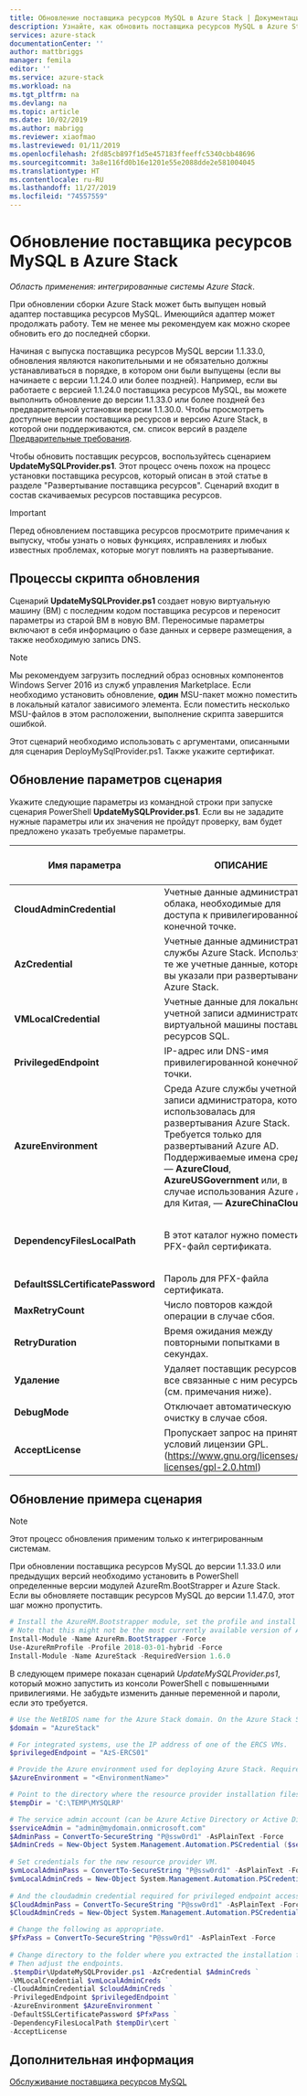 ```yaml
---
title: Обновление поставщика ресурсов MySQL в Azure Stack | Документация Майкрософт
description: Узнайте, как обновить поставщика ресурсов MySQL в Azure Stack.
services: azure-stack
documentationCenter: ''
author: mattbriggs
manager: femila
editor: ''
ms.service: azure-stack
ms.workload: na
ms.tgt_pltfrm: na
ms.devlang: na
ms.topic: article
ms.date: 10/02/2019
ms.author: mabrigg
ms.reviewer: xiaofmao
ms.lastreviewed: 01/11/2019
ms.openlocfilehash: 2fd85cb897f1d5e457183ffeeffc5340cbb48696
ms.sourcegitcommit: 3a8e116fd0b16e1201e55e2088dde2e581004045
ms.translationtype: HT
ms.contentlocale: ru-RU
ms.lasthandoff: 11/27/2019
ms.locfileid: "74557559"
---
```

# <a name="update-the-mysql-resource-provider-in-azure-stack"></a>Обновление поставщика ресурсов MySQL в Azure Stack

*Область применения: интегрированные системы Azure Stack*.

При обновлении сборки Azure Stack может быть выпущен новый адаптер поставщика ресурсов MySQL. Имеющийся адаптер может продолжать работу. Тем не менее мы рекомендуем как можно скорее обновить его до последней сборки.

Начиная с выпуска поставщика ресурсов MySQL версии 1.1.33.0, обновления являются накопительными и не обязательно должны устанавливаться в порядке, в котором они были выпущены (если вы начинаете с версии 1.1.24.0 или более поздней). Например, если вы работаете с версией 1.1.24.0 поставщика ресурсов MySQL, вы можете выполнить обновление до версии 1.1.33.0 или более поздней без предварительной установки версии 1.1.30.0. Чтобы просмотреть доступные версии поставщика ресурсов и версию Azure Stack, в которой они поддерживаются, см. список версий в разделе [Предварительные требования](./azure-stack-mysql-resource-provider-deploy.md#prerequisites).

Чтобы обновить поставщик ресурсов, воспользуйтесь сценарием **UpdateMySQLProvider.ps1**. Этот процесс очень похож на процесс установки поставщика ресурсов, который описан в этой статье в разделе "Развертывание поставщика ресурсов". Сценарий входит в состав скачиваемых ресурсов поставщика ресурсов. 

 > [!IMPORTANT]
 > Перед обновлением поставщика ресурсов просмотрите примечания к выпуску, чтобы узнать о новых функциях, исправлениях и любых известных проблемах, которые могут повлиять на развертывание.

## <a name="update-script-processes"></a>Процессы скрипта обновления

Сценарий **UpdateMySQLProvider.ps1** создает новую виртуальную машину (ВМ) с последним кодом поставщика ресурсов и переносит параметры из старой ВМ в новую ВМ. Переносимые параметры включают в себя информацию о базе данных и сервере размещения, а также необходимую запись DNS.

>[!NOTE]
>Мы рекомендуем загрузить последний образ основных компонентов Windows Server 2016 из служб управления Marketplace. Если необходимо установить обновление, **один** MSU-пакет можно поместить в локальный каталог зависимого элемента. Если поместить несколько MSU-файлов в этом расположении, выполнение скрипта завершится ошибкой.

Этот сценарий необходимо использовать с аргументами, описанными для сценария DeployMySqlProvider.ps1. Также укажите сертификат.  


## <a name="update-script-parameters"></a>Обновление параметров сценария 
Укажите следующие параметры из командной строки при запуске сценария PowerShell **UpdateMySQLProvider.ps1**. Если вы не зададите нужные параметры или их значения не пройдут проверку, вам будет предложено указать требуемые параметры.

| Имя параметра | ОПИСАНИЕ | Комментарий или значение по умолчанию | 
| --- | --- | --- | 
| **CloudAdminCredential** | Учетные данные администратора облака, необходимые для доступа к привилегированной конечной точке. | _Обязательный_ | 
| **AzCredential** | Учетные данные администратора службы Azure Stack. Используйте те же учетные данные, которые вы указали при развертывании Azure Stack. | _Обязательный_ | 
| **VMLocalCredential** |Учетные данные для локальной учетной записи администратора виртуальной машины поставщика ресурсов SQL. | _Обязательный_ | 
| **PrivilegedEndpoint** | IP-адрес или DNS-имя привилегированной конечной точки. |  _Обязательный_ | 
| **AzureEnvironment** | Среда Azure службы учетной записи администратора, которая использовалась для развертывания Azure Stack. Требуется только для развертываний Azure AD. Поддерживаемые имена среды — **AzureCloud**, **AzureUSGovernment** или, в случае использования Azure AD для Китая, — **AzureChinaCloud**. | AzureCloud; |
| **DependencyFilesLocalPath** | В этот каталог нужно поместить и PFX-файл сертификата. | _Необязательно._ (_Обязательно_, если в системе несколько узлов). | 
| **DefaultSSLCertificatePassword** | Пароль для PFX-файла сертификата. | _Обязательный_ | 
| **MaxRetryCount** | Число повторов каждой операции в случае сбоя.| 2 | 
| **RetryDuration** | Время ожидания между повторными попытками в секундах. | 120 | 
| **Удаление** | Удаляет поставщик ресурсов и все связанные с ним ресурсы (см. примечания ниже). | Нет | 
| **DebugMode** | Отключает автоматическую очистку в случае сбоя. | Нет | 
| **AcceptLicense** | Пропускает запрос на принятие условий лицензии GPL.  (https://www.gnu.org/licenses/old-licenses/gpl-2.0.html) | | 

## <a name="update-script-example"></a>Обновление примера сценария

> [!NOTE] 
> Этот процесс обновления применим только к интегрированным системам.

При обновлении поставщика ресурсов MySQL до версии 1.1.33.0 или предыдущих версий необходимо установить в PowerShell определенные версии модулей AzureRm.BootStrapper и Azure Stack. Если вы обновляете поставщик ресурсов MySQL до версии 1.1.47.0, этот шаг можно пропустить.

```powershell 
# Install the AzureRM.Bootstrapper module, set the profile and install the AzureStack module
# Note that this might not be the most currently available version of Azure Stack PowerShell.
Install-Module -Name AzureRm.BootStrapper -Force
Use-AzureRmProfile -Profile 2018-03-01-hybrid -Force
Install-Module -Name AzureStack -RequiredVersion 1.6.0
```

В следующем примере показан сценарий *UpdateMySQLProvider.ps1*, который можно запустить из консоли PowerShell с повышенными привилегиями. Не забудьте изменить данные переменной и пароли, если это требуется.

```powershell 
# Use the NetBIOS name for the Azure Stack domain. On the Azure Stack SDK, the default is AzureStack but could have been changed at install time.
$domain = "AzureStack" 

# For integrated systems, use the IP address of one of the ERCS VMs.
$privilegedEndpoint = "AzS-ERCS01" 

# Provide the Azure environment used for deploying Azure Stack. Required only for Azure AD deployments. Supported environment names are AzureCloud, AzureUSGovernment, or AzureChinaCloud. 
$AzureEnvironment = "<EnvironmentName>"

# Point to the directory where the resource provider installation files were extracted. 
$tempDir = 'C:\TEMP\MYSQLRP' 

# The service admin account (can be Azure Active Directory or Active Directory Federation Services).
$serviceAdmin = "admin@mydomain.onmicrosoft.com" 
$AdminPass = ConvertTo-SecureString "P@ssw0rd1" -AsPlainText -Force 
$AdminCreds = New-Object System.Management.Automation.PSCredential ($serviceAdmin, $AdminPass) 
 
# Set credentials for the new resource provider VM.
$vmLocalAdminPass = ConvertTo-SecureString "P@ssw0rd1" -AsPlainText -Force 
$vmLocalAdminCreds = New-Object System.Management.Automation.PSCredential ("mysqlrpadmin", $vmLocalAdminPass) 
 
# And the cloudadmin credential required for privileged endpoint access.
$CloudAdminPass = ConvertTo-SecureString "P@ssw0rd1" -AsPlainText -Force 
$CloudAdminCreds = New-Object System.Management.Automation.PSCredential ("$domain\cloudadmin", $CloudAdminPass) 

# Change the following as appropriate.
$PfxPass = ConvertTo-SecureString "P@ssw0rd1" -AsPlainText -Force 
 
# Change directory to the folder where you extracted the installation files.
# Then adjust the endpoints.
.$tempDir\UpdateMySQLProvider.ps1 -AzCredential $AdminCreds ` 
-VMLocalCredential $vmLocalAdminCreds ` 
-CloudAdminCredential $cloudAdminCreds ` 
-PrivilegedEndpoint $privilegedEndpoint ` 
-AzureEnvironment $AzureEnvironment `
-DefaultSSLCertificatePassword $PfxPass ` 
-DependencyFilesLocalPath $tempDir\cert ` 
-AcceptLicense 
```  

## <a name="next-steps"></a>Дополнительная информация
[Обслуживание поставщика ресурсов MySQL](azure-stack-mysql-resource-provider-maintain.md)
